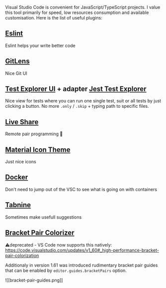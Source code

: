 Visual Studio Code is convenient for JavaScript/TypeScript projects. I value this tool primarily for speed, low resources consumption and available customisation. Here is the list of useful plugins:

## [Eslint](https://marketplace.visualstudio.com/items?itemName=dbaeumer.vscode-eslint)

Eslint helps your write better code

## [GitLens](https://marketplace.visualstudio.com/items?itemName=eamodio.gitlens)

Nice Git UI

## [Test Explorer UI](https://marketplace.visualstudio.com/items?itemName=hbenl.vscode-test-explorer) + adapter [Jest Test Explorer](https://marketplace.visualstudio.com/items?itemName=kavod-io.vscode-jest-test-adapter)

Nice view for tests where you can run one single test, suit or all tests by just clicking a button. No more `.only` / `.skip` + typing path to specific files.

## [Live Share](https://marketplace.visualstudio.com/items?itemName=MS-vsliveshare.vsliveshare)

Remote pair programming 🚀

## [Material Icon Theme](https://marketplace.visualstudio.com/items?itemName=PKief.material-icon-theme)

Just nice icons

## [Docker](https://marketplace.visualstudio.com/items?itemName=ms-azuretools.vscode-docker)

Don't need to jump out of the VSC to see what is going on with containers

## [Tabnine](https://marketplace.visualstudio.com/items?itemName=TabNine.tabnine-vscode)

Sometimes make usefull suggestions

## [Bracket Pair Colorizer](https://marketplace.visualstudio.com/items?itemName=CoenraadS.bracket-pair-colorizer&ssr=false#overview) 

⚠️deprecated - VS Code now supports this natively: https://code.visualstudio.com/updates/v1_60#_high-performance-bracket-pair-colorization

Additionaly in version 1.61 was introduced rudimentary bracket pair guides that can be enabled by  `editor.guides.bracketPairs` option.

![[bracket-pair-guides.png]]